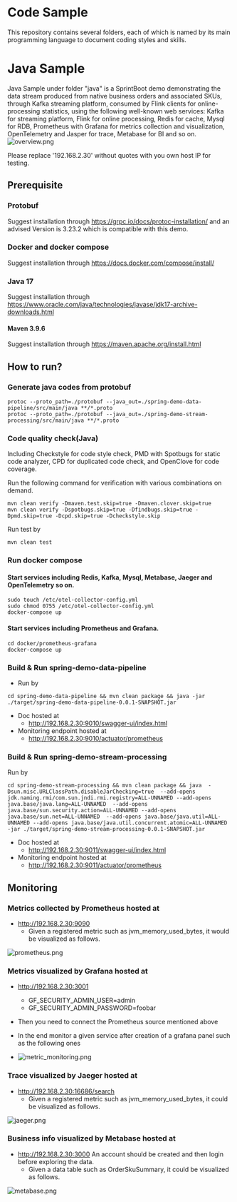 # Code Sample
This repository contains several folders, each of which is named by its main programming language to document coding styles and skills.

# Java Sample
Java Sample under folder "java" is a SprintBoot demo demonstrating the data stream produced from native business orders and associated SKUs, through Kafka streaming platform, consumed by Flink clients for online-processing statistics, using the following well-known web services:
Kafka for streaming platform, 
Flink for online processing, 
Redis for cache, Mysql for RDB, 
Prometheus with Grafana for metrics collection and visualization, 
OpenTelemetry and Jasper for trace, 
Metabase for BI and so on.
![overview.png](java%2Fimages%2Foverview.png)

Please replace '192.168.2.30' without quotes with you own host IP for testing.

## Prerequisite
### Protobuf
Suggest installation through
https://grpc.io/docs/protoc-installation/
and an advised Version is 3.23.2 which is compatible with this demo.

### Docker and docker compose
Suggest installation through
https://docs.docker.com/compose/install/

### Java 17
Suggest installation through
https://www.oracle.com/java/technologies/javase/jdk17-archive-downloads.html

#### Maven 3.9.6
Suggest installation through
https://maven.apache.org/install.html

## How to run?
### Generate java codes from protobuf
```
protoc --proto_path=./protobuf --java_out=./spring-demo-data-pipeline/src/main/java **/*.proto
protoc --proto_path=./protobuf --java_out=./spring-demo-stream-processing/src/main/java **/*.proto
```
### Code quality check(Java)
Including Checkstyle for code style check, PMD with Spotbugs for static code analyzer, CPD for duplicated code check, and OpenClove for code coverage. 

Run the following command for verification with various combinations on demand.
```
mvn clean verify -Dmaven.test.skip=true -Dmaven.clover.skip=true
mvn clean verify -Dspotbugs.skip=true -Dfindbugs.skip=true -Dpmd.skip=true -Dcpd.skip=true -Dcheckstyle.skip
```
Run test by
```
mvn clean test
```

### Run docker compose
#### Start services including Redis, Kafka, Mysql, Metabase, Jaeger and OpenTelemetry so on.
```
sudo touch /etc/otel-collector-config.yml
sudo chmod 0755 /etc/otel-collector-config.yml
docker-compose up
```
#### Start services including Prometheus and Grafana.
```
cd docker/prometheus-grafana
docker-compose up
```

### Build & Run spring-demo-data-pipeline
* Run by
```
cd spring-demo-data-pipeline && mvn clean package && java -jar ./target/spring-demo-data-pipeline-0.0.1-SNAPSHOT.jar
```  
* Doc hosted at
  * http://192.168.2.30:9010/swagger-ui/index.html
* Monitoring endpoint hosted at 
  * http://192.168.2.30:9010/actuator/prometheus

### Build & Run spring-demo-stream-processing
Run by
```
cd spring-demo-stream-processing && mvn clean package && java  -Dsun.misc.URLClassPath.disableJarChecking=true  --add-opens jdk.naming.rmi/com.sun.jndi.rmi.registry=ALL-UNNAMED --add-opens java.base/java.lang=ALL-UNNAMED  --add-opens java.base/sun.security.action=ALL-UNNAMED --add-opens java.base/sun.net=ALL-UNNAMED  --add-opens java.base/java.util=ALL-UNNAMED --add-opens java.base/java.util.concurrent.atomic=ALL-UNNAMED -jar ./target/spring-demo-stream-processing-0.0.1-SNAPSHOT.jar
```
* Doc hosted at
  * http://192.168.2.30:9011/swagger-ui/index.html
* Monitoring endpoint hosted at
  * http://192.168.2.30:9011/actuator/prometheus

## Monitoring
### Metrics collected by Prometheus hosted at
* http://192.168.2.30:9090 
  * Given a registered metric such as jvm_memory_used_bytes, it would be visualized as follows.

![prometheus.png](java%2Fimages%2Fprometheus.png)

### Metrics visualized by Grafana hosted at
* http://192.168.2.30:3001
  * GF_SECURITY_ADMIN_USER=admin
  * GF_SECURITY_ADMIN_PASSWORD=foobar
* Then you need to connect the Prometheus source mentioned above
* In the end monitor a given service after creation of a grafana panel such as the following ones

* ![metric_monitoring.png](java%2Fimages%2Fmetric_monitoring.png)

### Trace visualized by Jaeger hosted at
* http://192.168.2.30:16686/search
  * Given a registered metric such as jvm_memory_used_bytes, it could be visualized as follows.

![jaeger.png](java%2Fimages%2Fjaeger.png)

### Business info visualized by Metabase hosted at
* http://192.168.2.30:3000 An account should be created and then login before exploring the data.
  * Given a data table such as OrderSkuSummary, it could be visualized as follows.

![metabase.png](java%2Fimages%2Fmetabase.png)